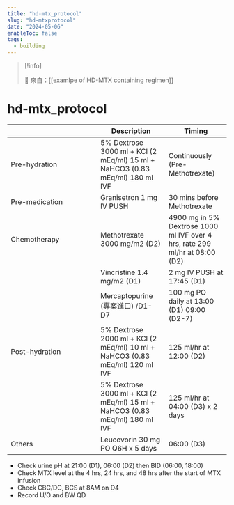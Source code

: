 ```yaml
---
title: "hd-mtx_protocol"
slug: "hd-mtxprotocol"
date: "2024-05-06"
enableToc: false
tags:
  - building
---
```


> [!info]
>
> 🌱 來自：[[examlpe of HD-MTX containing regimen]]

# hd-mtx_protocol

| <div style="width:190px"></div> | Description                                                                  | Timing                                                                      |
| ------------------------------- | ---------------------------------------------------------------------------- | --------------------------------------------------------------------------- |
| Pre-hydration                   | 5% Dextrose 3000 ml + KCl (2 mEq/ml) 15 ml + NaHCO3 (0.83 mEq/ml) 180 ml IVF | Continuously (Pre-Methotrexate)                                             |
| Pre-medication                  | Granisetron 1 mg IV PUSH                                                     | 30 mins before Methotrexate                                                 |
| Chemotherapy                    | Methotrexate 3000 mg/m2 (D2)                                                 | 4900 mg in 5% Dextrose 1000 ml IVF over 4 hrs, rate 299 ml/hr at 08:00 (D2) |
|                                 | Vincristine 1.4 mg/m2 (D1)                                                   | 2 mg IV PUSH at 17:45 (D1)                                                  |
|                                 | Mercaptopurine  (專案進口)  /D1-D7                                           | 100 mg PO daily at 13:00 (D1) 09:00 (D2-7)                                  |
| Post-hydration                  | 5% Dextrose 2000 ml + KCl (2 mEq/ml) 10 ml + NaHCO3 (0.83 mEq/ml) 120 ml IVF | 125 ml/hr at 12:00 (D2)                                                     |
|                                 | 5% Dextrose 3000 ml + KCl (2 mEq/ml) 15 ml + NaHCO3 (0.83 mEq/ml) 180 ml IVF | 125 ml/hr at 04:00 (D3) x 2 days                                            |
| Others                          | Leucovorin 30 mg PO Q6H x 5 days                                             | 06:00 (D3)                                                                  |

- Check urine pH at 21:00 (D1), 06:00 (D2) then BID (06:00, 18:00)
- Check MTX level at the 4 hrs, 24 hrs, and 48 hrs after the start of MTX infusion
- Check CBC/DC, BCS at 8AM on D4
- Record U/O and BW QD
